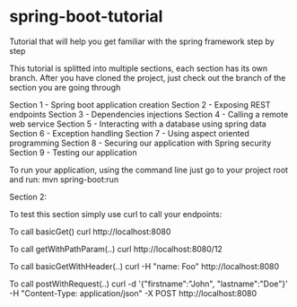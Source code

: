 # spring-boot-tutorial
Tutorial that will help you get familiar with the spring framework step by step

This tutorial is splitted into multiple sections, each section has its own branch. After you have cloned the project, just check out the branch of the section you are going through

Section 1 - Spring boot application creation
Section 2 - Exposing REST endpoints
Section 3 - Dependencies injections
Section 4 - Calling a remote web service
Section 5 - Interacting with a database using spring data
Section 6 - Exception handling
Section 7 - Using aspect oriented programming
Section 8 - Securing our application with Spring security
Section 9 - Testing our application

To run your application, using the command line just go to your project root and run: mvn spring-boot:run

Section 2:

To test this section simply use curl to call your endpoints:

To call basicGet() 
curl http://localhost:8080

To call getWithPathParam(..)
curl http://localhost:8080/12

To call basicGetWithHeader(..)
curl -H "name: Foo" http://localhost:8080

To call postWithRequest(..)
curl -d '{"firstname":"John", "lastname":"Doe"}' -H "Content-Type: application/json" -X POST http://localhost:8080


 